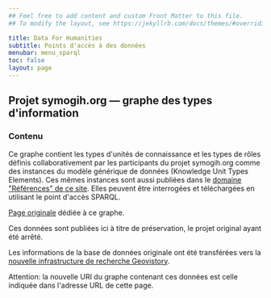 ```yaml
---
## Feel free to add content and custom Front Matter to this file.
## To modify the layout, see https://jekyllrb.com/docs/themes/#overriding-theme-defaults

title: Data For Humanities
subtitle: Points d'accès à des données
menubar: menu_sparql
toc: false
layout: page
---
```


## Projet symogih.org — graphe des types d'information


### Contenu

Ce graphe contient les types d'unités de connaissance et les types de rôles définis collaborativement par les participants du projet symogih.org comme des instances du modèle générique de données (Knowledge Unit Types Elements). Ces mêmes instances sont aussi publiées dans le [domaine "Références" de ce site](http://symogih.org/?q=types-of-informations-list). Elles peuvent être interrogées et téléchargées en utilisant le point d'accès SPARQL.


[Page originale](http://symogih.org/graph/symogih-kute) dédiée à ce graphe.

Ces données sont publiées ici à titre de préservation, le projet original ayant été arrêté. 

Les informations de la base de données originale ont été transférées vers la [nouvelle infrastructure de recherche Geovistory](https://www.geovistory.org/).

Attention: la nouvelle URI du graphe contenant ces données est celle indiquée dans l'adresse URL de cette page.

